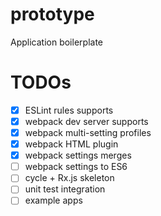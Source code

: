 # prototype
Application boilerplate

TODOs
=====
- [x] ESLint rules supports
- [x] webpack dev server supports
- [x] webpack multi-setting profiles
- [x] webpack HTML plugin
- [x] webpack settings merges
- [ ] webpack settings to ES6 
- [ ] cycle + Rx.js skeleton
- [ ] unit test integration
- [ ] example apps
